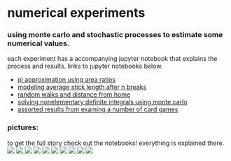 # numerical experiments
### using monte carlo and stochastic processes to estimate some numerical values.

each experiment has a accompanying jupyter notebook that explains the process and results. links to jupyter notebooks below.

 - [pi approximation using area ratios](https://github.com/michaelneuder/numerical_experiments/blob/master/pi/pi_approximation.ipynb)
 - [modeling average stick length after n breaks](https://github.com/michaelneuder/numerical_experiments/blob/master/stick_breaking/stick_breaking.ipynb)
  - [random walks and distance from home](https://github.com/michaelneuder/numerical_experiments/blob/master/random_walk/random_walks.ipynb)
  - [solving nonelementary definite integrals using monte carlo](https://github.com/michaelneuder/numerical_experiments/blob/master/integrals/integrals.ipynb)
  - [assorted results from examing a number of card games](https://github.com/michaelneuder/numerical_experiments/blob/master/cards/cards.ipynb)
  
### pictures:
 to get the full story check out the notebooks! everything is explained there.
 ![](https://github.com/michaelneuder/numerical_experiments/blob/master/img/pi_appox.png)
 ![](https://github.com/michaelneuder/numerical_experiments/blob/master/img/pi_approx_iters.png)
 ![](https://github.com/michaelneuder/numerical_experiments/blob/master/img/stick_breaking.png)
 ![](https://github.com/michaelneuder/numerical_experiments/blob/master/img/stick_break_avg.png)
 ![](https://github.com/michaelneuder/numerical_experiments/blob/master/img/100w_10000s_aon.png)
 ![](https://github.com/michaelneuder/numerical_experiments/blob/master/img/3w_10000s_aon.png)
 ![](https://github.com/michaelneuder/numerical_experiments/blob/master/img/rand_walk.png)
 ![](https://github.com/michaelneuder/numerical_experiments/blob/master/img/int_region.png)
 ![](https://github.com/michaelneuder/numerical_experiments/blob/master/img/int_approx.png)
 ![](https://github.com/michaelneuder/numerical_experiments/blob/master/img/heat_blackjack.png)
 
